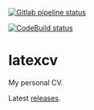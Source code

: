 [![Gitlab pipeline status](https://gitlab.com/ollaww/latexcv/badges/main/pipeline.svg)](https://gitlab.com/ollaww/latexcv/commits/main)

[![CodeBuild status](https://codebuild.eu-central-1.amazonaws.com/badges?uuid=eyJlbmNyeXB0ZWREYXRhIjoiUnY1OFF5TDdnTUJTV3FFcjc1TmV3RUV4d3JSN0IzNFl0dUE5a3I0KzJBUmc5dWxzSU9QQjJQUHZGQUh6N2lwYnpxSGZQcXNnYWVMWWM4Qi83ZmMvNkhzPSIsIml2UGFyYW1ldGVyU3BlYyI6IlNCUHpQT216c0I4aXJnUUgiLCJtYXRlcmlhbFNldFNlcmlhbCI6MX0%3D&branch=main)](https://gitlab.com/ollaww/latexcv/commits/main)

# latexcv
My personal CV.

Latest [releases](https://gitlab.com/ollaww/latexcv/-/releases/).